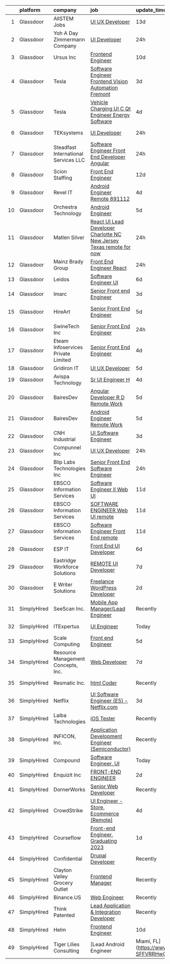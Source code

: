 

|    | platform    | company                               | job                                                                                                                                                                                                                                                                                                                                                                                                                                                                                                                                                                                                                                                                                                                                                                                                                                                                                                                                                                                                                                                                                                                                                                                                                                                                                                                                                                                        | update_time   | location          |
|---:|:------------|:--------------------------------------|:-------------------------------------------------------------------------------------------------------------------------------------------------------------------------------------------------------------------------------------------------------------------------------------------------------------------------------------------------------------------------------------------------------------------------------------------------------------------------------------------------------------------------------------------------------------------------------------------------------------------------------------------------------------------------------------------------------------------------------------------------------------------------------------------------------------------------------------------------------------------------------------------------------------------------------------------------------------------------------------------------------------------------------------------------------------------------------------------------------------------------------------------------------------------------------------------------------------------------------------------------------------------------------------------------------------------------------------------------------------------------------------------|:--------------|:------------------|
|  1 | Glassdoor   | AllSTEM   Jobs                        | [UI UX Developer](https://www.glassdoor.com/partner/jobListing.htm?pos=118&ao=1110586&s=58&guid=000001837dd3d4deb1cfa410cd957f4d&src=GD_JOB_AD&t=SR&vt=w&ea=1&cs=1_8661a3c9&cb=1664263378774&jobListingId=1008136709612&cpc=BC94DADD91C18169&jrtk=3-0-1gdut7lddjrrp801-1gdut7le1jm5e800-6ebe92faa8974bad--6NYlbfkN0AiZrMnqxUjvkrH1BfCsd59OntStyTxBw0I9DVEtrwMU0ULIzRrzdCVijXesJ7Pr1wvbCrDMohfuSufU5WpGQfZlTtbbabJH1ufmtultgo6XKAoU1X3K7Vo2dk7SwXtlclHDuUz5UyMcSifJDrSgsKOzJlYv_9TjH1q26xn5ImI1RDBVXW0gAal7MYwP9L6yi-ks00FDAIYJ--0b7QxjO6mLDs1R5Qg1zqo9VR9_iL4R6uSQO0vpDQnJENMTUtmV5CKPEdy8eAoJ_PeECJ8QSvNgWKHP-qGSMgQjqpPVCS-RmkVvhBF5BvSBGuReTnsVZjPp5mFOoEvY4hvRveiEmUUXOb0mTKJ3z7hg319QWg8MFhcVmRgeVkP2zYvO5ZkMofEJpLKmgm5yNrWo8jA5IoJzPk_nA-a6PPmsLwN4krcV8KKfsISQlvwGDFLH3B7XF75NwDrTHyWJmv43s21gpq2JCWbfnTztd9UCA2ooC7hfil5Je-2VXXBGX59c98C5368WQKZnizDcg%3D%3D)                                                                                                                                                                                                                                                                                                                                                                                                                                                                                                                     | 13d           | Houston, TX       |
|  2 | Glassdoor   | Yoh  A Day   Zimmermann Company       | [UI Developer](https://www.glassdoor.com/partner/jobListing.htm?pos=122&ao=1110586&s=58&guid=000001837dd3d4deb1cfa410cd957f4d&src=GD_JOB_AD&t=SR&vt=w&ea=1&cs=1_96d9d7f3&cb=1664263378774&jobListingId=1008163006317&cpc=ACAF1607C5C1E404&jrtk=3-0-1gdut7lddjrrp801-1gdut7le1jm5e800-22aa5349523f76dd--6NYlbfkN0Ae6Qmv8rNb3d5rEsMPL_plhvilYeiJERi7JqghURwQ9bq2mHgMGRGPHap0kt02TPgCYdg7z3B7IXIMeu0JqHrs-0rfUjIrouUGIOr-DOjYjtppX0DMfNP6RDZ-oSrTKYwzUcESf6h6mFYxc1OLjs9wMUP9yYNpCqkG6TvB0dVTaa83asIfH-dOrG0Bpn3NKg_t7CgRFs4uRSxmsORCHUCnmZi4nUT2J1pm63ey_TA1DU_8q0rKbfIcFvdXHYPdeXCICllZrOa3GNqnfwsq6nh_SGw7w5glDuLLcbgn3b4HDyDIxc8VeOLyglsfgPLVtjFOtPflsECYNuT9417_-U8MPK6Wuc1Dbk5ReXp86PgGctVyPF4Xb3kF1HKvKeUuMJ9zRtq-OGLvBbu-_1t_3_rGSGCpOnmrgsXinhnjWE7zczgrCxBJ2FBfRzXaTGtdt7pSpgjPLMFKsBfj0y4u1ggKZkwYI7TzGhYa8cdtsLzYknyM2dtngEWB)                                                                                                                                                                                                                                                                                                                                                                                                                                                                                                                                                    | 24h           | Fort Mill, SC     |
|  3 | Glassdoor   | Ursus  Inc                            | [Frontend Engineer](https://www.glassdoor.com/partner/jobListing.htm?pos=113&ao=1110586&s=58&guid=000001837dd3d4deb1cfa410cd957f4d&src=GD_JOB_AD&t=SR&vt=w&ea=1&cs=1_15df7d70&cb=1664263378773&jobListingId=1008145672947&cpc=3BA4CE39D5B5DEF5&jrtk=3-0-1gdut7lddjrrp801-1gdut7le1jm5e800-388a4b0689de2df3--6NYlbfkN0CT8vBT9H5mqECx2dfLV_FONLPDKpIRssxVwtj05Tmm4rA5I0VNOPdM1oYsK66ov5rY7t6XLWq5P0Yr8le8mOIiQLMm2IdMDFfRCrdAj6k3GOmt2x3dmYtTTC06btqGMgcOndw68oJD1f2ECt42nQSqeNr5Qedk1M8H0GI47luTWM2D43vUlAatg9IgfoYHk0j3usKjAz_FvOJCrDAmR4OaZa3m7xAASWhxYJ0731otaSfOvry1b-zs8_XdmzRdvSYkfCA6ehKHWVbQCPry52nE2S7EmRCoGqypkY56mJQJJbnmAvfVfbH0g3z3HjAqG0GZ45Wi5dQscVi8MRtiDBS7bOSWfbRoklkwG9layaCWvLz-C9OwXgi74cXXkPXDowjx9StEr54R-_9FgDOxajPWz8nW-E1lj2gJvpkAKLyV8wU9S_T4eGgcrwQtSy4xjFwTI5oTwzTL12B9nRhc_TQ39P_gqTdMbiHrd1UNBdz1Ev9jHD7vzqkTQ7iDmAvQKRLHD8mVnh20ssQg0xIJ_qCBvzM7PM5Kgk404flClASFjeeO2GgYcFPugiASL28UdAUVxzsmWdv5_SK6IcY1v0cHFS7K7lHVta05mEih7qt0NF81eG4ut9PNbaz6WLXstjkzBI1j3uhahngHN2ruvM2Q3Cvv674KGcVRZB5ltSujuPUgaf5etPbKGlAeyl7H7SPzINaHJJWh1LFe4R7ryBIFKszYmN-olgJ5ZfHnysW8vy-t6O_kNOGzltUL5Mv_ZPiJQ3c0gRKUV9bTH4VbYKm_P8p__PHcUQywhfpCTmxlZ_7D15n61sXBTKS0uvuoaBbfa9y6ObHy5rk_BUGOto9ZIOZ6LcSDQVsP3nVD3yQA4T7NhV_WH08lbW-MP0ykND-Z0eFvFNfLFw5llhxBA-fguT6MEjjJEIDea_2gk-pHttuOsIgUDom1IRA6HmN-0looNdwk3T97lK8KDqVC2DBR8c9G-TOy60pEND91JYQphSq3bFXBGOFOAqUL2-bZ4Tc%3D) | 10d           | Menlo Park, CA    |
|  4 | Glassdoor   | Tesla                                 | [Software Engineer  Frontend   Vision Automation  Fremont ](https://www.glassdoor.com/partner/jobListing.htm?pos=116&ao=1110586&s=58&guid=000001837dd3d4deb1cfa410cd957f4d&src=GD_JOB_AD&t=SR&vt=w&cs=1_4913a25f&cb=1664263378773&jobListingId=1008158820972&cpc=8795CF9063CD573D&jrtk=3-0-1gdut7lddjrrp801-1gdut7le1jm5e800-a1f4bd9b355eab37--6NYlbfkN0BkX03mv_qGbDFMol2YHqLRvzzvm2LmpzMO_FcYL_FtJlnJTzsjtFTdelRG5HbGrIf48uuBwRKZvf3fScUPDml7hKGwvXqYn6DhnaYz3zelutDixfe2RzDiPcYu3ZL4eOVgXOfAJfkQdPjKLYCbqL93fq2zYOzqeeD8SHYSIBdH1ND6ZOPMMmsU4Wd-ohLYmg-B2OAeI88PnJ3nSMZS8fwRGkdXlPhX8B2LOz9pwnTpY3B2-B87cLnqUu2R-kUuwD1V86jseTSdw9xAvSP7crPcUi2aBfbf1i_-5PcyCEBpu7w7o8vIcdE6pmDDS-Jp4kiesJa9EVgtHUw1i3gK0SQqsa6XjxaBdzC8Xn7Gqe9s0T8zJL0_sZpJWzLSR2V0HRTzHsyJ4U81GbjwjKFF9XpPqdfUwzV-PnZTIX0i6ZyzUTJVcpSx0D2KVIf_01AQYx426rbW3YF6XyDMoxxYPWduwG5bg0Y4Wu73gUdEdHSIlQR3M34587DxjVPBbPlHS-zqtCNtFintWqaoWvDQdmQd)                                                                                                                                                                                                                                                                                                                                                                                                                                                                            | 3d            | Fremont, CA       |
|  5 | Glassdoor   | Tesla                                 | [Vehicle Charging UI C   Qt Engineer  Energy Software](https://www.glassdoor.com/partner/jobListing.htm?pos=109&ao=1110586&s=58&guid=000001837dd3d4deb1cfa410cd957f4d&src=GD_JOB_AD&t=SR&vt=w&cs=1_c6504a0e&cb=1664263378772&jobListingId=1008157145869&cpc=8795CF9063CD573D&jrtk=3-0-1gdut7lddjrrp801-1gdut7le1jm5e800-c79a4bc5bb975d4e--6NYlbfkN0BkX03mv_qGbDFMol2YHqLRvzzvm2LmpzMO_FcYL_FtJlnJTzsjtFTdelRG5HbGrIeCZP9oCSI6ImmXlfgaXfquFYTGNjQthD7yZnlttg9d6vxe2ka-wCnEmLw8txDk6Et7pwr3pYyYepwh2zp_utmWFuhGOrDpOo-SZNpohPGw1pChunRthzKumtBx6P1vC9gF7M_DRYXkZGev7tJ9yROk4Ujvvp3v5PYFqkzUKohPngopuOahYlERQEDqqlLY6jEeifj9ANFrVlgL1LoO7nUK81SbLaMJQmiLCmT6SSwxnpl3kDUqK-GvUJ13r0VftLR0LwYhPiUJKt2k449Y8rVyAlBQjeWphNhsNb3R7enBqFhD_j6rBZllPaVYqzIousLoXTkvMiI4tDvvGyXQ8NHLJsOUQ3ShUay4-AGG6SqrjWg3xLoj1vcbzejRhOGOofe1d9q1gqC-R_7RZsIqT_OYjhoPfd2hqZD0qa_HGOq5dLjw1EqNiz2P8SHPT_jZte4bIEdg1hVjWCxDp9C2rkvp)                                                                                                                                                                                                                                                                                                                                                                                                                                                                                 | 4d            | Austin, TX        |
|  6 | Glassdoor   | TEKsystems                            | [UI Developer](https://www.glassdoor.com/partner/jobListing.htm?pos=127&ao=1110586&s=58&guid=000001837dd3d4deb1cfa410cd957f4d&src=GD_JOB_AD&t=SR&vt=w&cs=1_6a9aae4d&cb=1664263378774&jobListingId=1008162217935&cpc=B076152010A3B66C&jrtk=3-0-1gdut7lddjrrp801-1gdut7le1jm5e800-bcce66d2de9d784f--6NYlbfkN0AuKz8EBO1xHDEL7V2YF9xF3dC_I9B9i-Zw2Jh8clPMK3KTieKealHQySFBD4L6FvOnlE1GAZpvuVmGqoIvKvpD-udZcecKYOHAYYEUk-V0EgDvdp6AcekxUIxTGrbemjk3X6gqwE2isD9_c3ZYF3PvRbyhX3e6N9SOeeayq0KyI55st1s-wcD1v5V7Y7YYonHGSJD_tUszvmVWyBLWIGodQZOkEwX-TxSrXJQ3mQRZoonkyO6h7hMMF7I-wpWcENQBIKx1VrUqeSVBVI_SL6Un3GWby84iaJdt9OjM0lnq7bvfLud3sQot_iultJ3l8xbzyuzL7Y-96drD6JEEdRMpSxyXYRz8XGsc7TUZ1HlZVIUiKywyRFbO8lCpHJJr7H5WVCMCZoCPDyRUz5C63wMJdk_422JtQ9dhaQi7i7LXLBxkVk9kRBdaLfGI2g3CcSbr1TY5MfutjxpRNEr-od91VQgMdqpvieYxtyEVEc87a1y4VNCqh1sF1gYqV-L7ZP-K-LDYxCtpu3LnY096IWZcODIre-mzwOHKors3DUJwK45BUVbJZ-gWhyVTndIysYu3OkDeL2xPOh_nsGnUK-o83N1_WFhy5hn2uT_DKCj1dYQf-MXqSOFbQN57BHvYJC8adp4Pok3Fpvh2jSxzjtU1Ik7CMKSr3pPmvJ9yi6gOaszzyE9j1zufxsLZ5vuyAIItdi0GeVOIaAymdIEugNnxkmpX4TPrM09g2zHzTrW-b93idN65RK7zSVRyzu29RzNmWe8ThOQ8h91BIumw_xwR0mOfwEnhzb_z6U0IpsgNwTwgFPl7n4Pc2kpxu3HjSreTRtleScmjcj80uztla6jWtHBDqJxH294PMTSvUTgJLnx8DZaZXPkOQCTDTDPofE1_pgIl_iEXN6UmE4lWsaGCPhyGHJXE53rz1RMk9gV9irJJzA50DLLh)                                                                                         | 24h           | Burlington, NC    |
|  7 | Glassdoor   | Steadfast International Services  LLC | [Software Engineer   Front End Developer Angular](https://www.glassdoor.com/partner/jobListing.htm?pos=125&ao=1110586&s=58&guid=000001837dd3d4deb1cfa410cd957f4d&src=GD_JOB_AD&t=SR&vt=w&ea=1&cs=1_feb2dfa2&cb=1664263378774&jobListingId=1008162798564&cpc=E773D000C9BC26FA&jrtk=3-0-1gdut7lddjrrp801-1gdut7le1jm5e800-cfea7a5d54eb5d8e--6NYlbfkN0CyK-oBO-LERsKTnKCpWd4erdl1X_ZvZ3vzEBmkoIIe966QQX03TCqZbx8bBeQcUEQUUvseL7gXTmVCsvz6qF0RZXHhDYmZWDrH5sGMK8i6ZkSoO7iZ_BDyqyVPHRDHE1hGVpmROg0kMD0JBLd0WHDl-UIFzD82oOWDO4h0FhYVv6KyGUR1e1FuUL81X5Ys5ollSuFYml-zWa4HW5-fq_GIs7e8EfN0XvqmDfQZVkEOxqFfkppxvYXAOnW_p4Pj12mte7vBNd6BeDU3jVepkmP2Bno4jybzI02kWz7D16VelimGMBzqaWBAZi3ZDW7wSblQZtBKto_wP202qnkejvpCqb7oQVQG8W-yaPgLJQISYgEHJ2Jcg1FKuc-N6IUu--fLRLC932hc8KnElCGL01OFczZMbK9JjACmF6Zz0VZZ_hQ35Nblq_feY24Qal40xkSWeZ4B9-uwgHoFFElhSwqt-tjWKC3fexvsKgenPiJAjOjZOc8kkToKj85LgYTbjviRX-glXTvR1uOvCHEdEA6y)                                                                                                                                                                                                                                                                                                                                                                                                                                                                                 | 24h           | Jersey City, NJ   |
|  8 | Glassdoor   | Scion Staffing                        | [Front End Engineer](https://www.glassdoor.com/partner/jobListing.htm?pos=123&ao=1110586&s=58&guid=000001837dd3d4deb1cfa410cd957f4d&src=GD_JOB_AD&t=SR&vt=w&ea=1&cs=1_e79838ac&cb=1664263378774&jobListingId=1008140878269&cpc=444700D72F2ECBCE&jrtk=3-0-1gdut7lddjrrp801-1gdut7le1jm5e800-e9951e8e4824d6df--6NYlbfkN0AxNjU9wWOnkzYrjpAN9mGGJnqCtvXlnsxswceXA4p8arctmlbenC8IJNJSuXsXgEn2qRZAeFuE2VJvr70lmCswHQT7c9a5dWMs3A5mlYJ6xc1EadEOU1AcAa4_ydL8WRinO0GX8Z8EBBvzfycpum4jYxcZRwqSADaEf7n6mezGWHWYL1t0BhHENsyvLXXVFB8aTe0W9mSloQtiYP7d2om6o6ZaMwh4SG3xE4c-DYciGUlTcVib-lTo9QGLhGJAkTcBUplOiOqhN9RuOwvPQxb0ACvdiwFDFAkndNrjJ37lFRCC2OVBAqKFpTt9rJeNIVC4AhorZs91lIjxeTkLrJBNvx3j6XAx-pFcJQI7VliyJrGuW-XqWxKlrSD0QAH1SdSjnYudDRRqzahYhIxVQG0Czgy1sriyOtvyz3xPzsrJEMjSqhdiC7F66NTgI6z7XVAJas-tbaBAE6Va8lU2DcrXlQEnN_TGtqsd9bmQ9DJaFZX4f5KrlSRBn1wkcEwPO11uSjDKvTCcblMcRFT5v1bbNkQP-5jC68c%3D)                                                                                                                                                                                                                                                                                                                                                                                                                                                                                                | 12d           | Mountain View, CA |
|  9 | Glassdoor   | Revel IT                              | [Android Engineer   Remote   891112](https://www.glassdoor.com/partner/jobListing.htm?pos=128&ao=1110586&s=58&guid=000001837dd3d4deb1cfa410cd957f4d&src=GD_JOB_AD&t=SR&vt=w&ea=1&cs=1_78359504&cb=1664263378775&jobListingId=1008156915849&cpc=FA84DF7EA1EC2398&jrtk=3-0-1gdut7lddjrrp801-1gdut7le1jm5e800-e051bfba3b00e5db--6NYlbfkN0CBMkGvlwK6m9pia4-10scwEdV1tdP_EMYk-E5OaTX1bdhbKRI44EdcSf7E6Hc-PCn8h2AQCpp42c4aQchRrfS4Kzf8pTMfAGFoPFAVBgqEUi-mMxX3wOW0KQVviBkTDnRmx5wVjUld6okV_G7tVBuXIlm0yTzK4LhfuBmQAKbFfkvE6OwMe0j6HW5LTs4bEMA5D_aX41X6OzUl_tosOOMGjIPgqtLJ5f5mM9ZoNqAVmLiN3Mt6mbsQuNK9U25DixOoWKZK9T8I4RipZRiYwcZMd05ffig2v0US64Fg4bQuFZk0kBldMuL75mhKVS8hCAMQoFax9nJMZXIi_W0IGpztm4tQDZIzzFDJMxOvDyLP3XqCmmiZovU_hojydQsLZQutrK-1dMADjzQjbQZLBr_EquB6m7JTTNtCqAj4Sbse8M2aeYvQho2gfqO5eEz0vSn7MzQFkmEwZ5yRpsbd-e6edjLkq_Ye0WXw1UDNjTqeVgiojKQy1feT1hOSulirTbqujwZbWxt5uq9_fMEPY2aQsePWTms-bp4%3D)                                                                                                                                                                                                                                                                                                                                                                                                                                                                                | 4d            | Ohio              |
| 10 | Glassdoor   | Orchestra Technology                  | [Android Engineer](https://www.glassdoor.com/partner/jobListing.htm?pos=101&ao=1110586&s=58&guid=000001837dd3d4deb1cfa410cd957f4d&src=GD_JOB_AD&t=SR&vt=w&ea=1&cs=1_5d7af918&cb=1664263378771&jobListingId=1008153722895&cpc=41F4513DE90102B9&jrtk=3-0-1gdut7lddjrrp801-1gdut7le1jm5e800-0abda2a177478d9a--6NYlbfkN0Bk4PRTuJd6pa3N_-m6m_oT8i5Edzyulavg695QNAXNFSMSMgLGpqsoWUca_MmNLSEbDPy5dqEIfIep7faRTVBOwSoQybWUCpGTNETzYuCiqYZeo12eUON_qkFFtekg1Cbuk7Ijlnv0qFMj4WE82fl8Ie9vfvprzvttl_Qw7EJXENVYrG4-i7jQ497SXjGBw06gM4c224nQ4NUalTlE3xtYWK2qgaqEaWEgh87axhU-TYQGhq6pRbPWKrEWaelY74KodVPlqqwsn2etMeB8Cx1bTjxTNfoFpkW2fAH-XG9-cqeJZqtHMnlrOz_3mPPkCi4F2Y-02SxbNERar5OJGU_Y6WWeW2qPGhlmre7HSs6sE5EzSlKY28Vm3d3mkEumvP275K6mAw7TLi_lSqO0Pw-B4wdORaKTibbT2un9Of8kauVPoBGKMeHa9hwKskVlUyBK_j97DnQ-Efhlb4WSqd2ER8RTgO4RRVl7As2DcBESYygeP107zjdGw18qpudDW9zNvmUWuPpZjA%3D%3D)                                                                                                                                                                                                                                                                                                                                                                                                                                                                                                                    | 5d            | Kansas City, KS   |
| 11 | Glassdoor   | Matlen Silver                         | [React UI Lead Developer Charlotte  NC  New Jersey  Texas   remote for now ](https://www.glassdoor.com/partner/jobListing.htm?pos=120&ao=1110586&s=58&guid=000001837dd3d4deb1cfa410cd957f4d&src=GD_JOB_AD&t=SR&vt=w&ea=1&cs=1_cb2cf959&cb=1664263378774&jobListingId=1008163005026&cpc=F41FEAB56D215062&jrtk=3-0-1gdut7lddjrrp801-1gdut7le1jm5e800-8ed124c44c436edb--6NYlbfkN0ADTliTSg4K3aDxe8vkHVVj5ml6bx8ND6Ab8oliGx3AtQak9O875La2bFZ7Jqdg5u3DvIWk9JQKwIX8t-nodcq4z-4sQYwEbL5CC_KfK5FK2Bgq7E6WzN1rlXJK6Vb019b6jThOo3pHAKgj1uU40jMtSMtXxNq75xK8o2ZTNQEo-86oEkgFRRdhuAQhoHpxn9-3cKRnjgf_hRgMlfWTozYPhEVWeYZSVQ57c43Bg3PzGzFqJZIgtdBfldEOpDoARIa_HVLg9kyPfYyjp_z9CC1hZPqOKhASQzgR-KWmb-Aw9Vz3T2H3fO8Q45YMuPyRSQW8qLskkwGTPJEHu6iI7OkBGt08aw1UBMkewJm-0mtOSBTEGYRL3bBB5au8VtDrDGycCRaWwCpzY3uj6hci-GeT_92oJoQ1AcTqtutzzf-0lAePBAfc6-epPz_dmSREtt1bHbWobwUVfAgZEfv8qNlE93geSScAUsUHSely6KBw1A%3D%3D)                                                                                                                                                                                                                                                                                                                                                                                                                                                                                          | 24h           | Pennington, NJ    |
| 12 | Glassdoor   | Mainz Brady Group                     | [Front End Engineer  React ](https://www.glassdoor.com/partner/jobListing.htm?pos=111&ao=1110586&s=58&guid=000001837dd3d4deb1cfa410cd957f4d&src=GD_JOB_AD&t=SR&vt=w&ea=1&cs=1_d497e64d&cb=1664263378772&jobListingId=1008163296898&cpc=0FE1F5EA2BC84A01&jrtk=3-0-1gdut7lddjrrp801-1gdut7le1jm5e800-54af45e05b41bb0f--6NYlbfkN0AmBvT8mmb9xI3Fj7UxKkF4Cq8RZh4Va6i5lMeIN2RcgAy859lTEF7wL6pXGTyUwoSdvSEA0-JW-KdSXou7dTE4j5RXdjurOOVOn-Hhtu89ZrHMWHMcuVCPJh3a4D-Zrwyy9mahs2FRrG7E6kerl-4Mqcm_MByRWRLAV5IwuuGHfLuPxZErp8f6a7PKrMOeQILkYmKnfuacS_LgRvOxaLMisKfeH1Snx8xjMTok2T4j6QgDi3r_lGmhDqIzg3wSJCXLS7MSoEliTvOwcloNBrt7gC1_2VEWanEMVe6Nihjosqt_uQtApXemahdCTaq8sEkAL8CwQKKOBgV-XdFxjGtk7aG4Pt6BSA8GYGEvPJX26QSKi7zHvbbRmlldxvpOgDOaqspNZay-Ij5LrkeGHL6sfdrobTA17bxDEQIqedL9jRb89H3aEEVFPg5IX2ZU6Jbvx_zvWIMGhwo1FXXaVgRI32jP3-6Oay-_Qhl1XWS6zg5cgqQnIMhGKKh7S2KK02FBs1rj81GqBwXG3NscHfpL)                                                                                                                                                                                                                                                                                                                                                                                                                                                                                                      | 24h           | Remote            |
| 13 | Glassdoor   | Leidos                                | [Software Engineer   UI](https://www.glassdoor.com/partner/jobListing.htm?pos=106&ao=1110586&s=58&guid=000001837dd3d4deb1cfa410cd957f4d&src=GD_JOB_AD&t=SR&vt=w&cs=1_5a2e5eb8&cb=1664263378772&jobListingId=1008151026911&cpc=1120CD366D53BFD9&jrtk=3-0-1gdut7lddjrrp801-1gdut7le1jm5e800-0dae6580e3c204fd--6NYlbfkN0CZUO70VSdYKA8PR3jfrSh5ljhqJhfDt0PzQCMubt8cRihWbmqO_-Ccw6DGinMZCyKdag-GKqNOGiM7PTSc0TMKBpqHon-LfzN38Z7ZoJC9SKkO-hNbKpazF3YkABoizfbAVrkZJTRSoqLU1jUNhPOE_LWYl24UTEJkUdhEdtWrzC_n93iCfJvduvMOklGJ-codv__cWbRW7_p-5P4Q7F4-UVetloUWuiS1wmDs0Ci1IkJS2tRBvhv4xwMeG-oVsOPCsmhTJjPI2IPoHYdgpZoLMKqhWTa3A-O7c1df6VWpVEUZpQ5K7IkMQ4Wkxqg2pDpL_-9F5xh8O7I2I6AzecmwSuhf8jSfW6ucACviPhfY_vG28oT6Y79vFqja9OineZy-VpJJKHg3m0BE-c375N97xaQzzVIYPIyX8HuPO5p4XRBaHXoBkZZzIuszN6tfQVdiHWR-o5TWxgdLxspB1lzijhjA3-leD0YLRFAGxu26TDNq2a4u3iB9NpxcVMAPt4333h7elV85hbmzWgJX-xLxUB7Wv-srAY68mRdlxFULvBCcHQlYIOWowdL4UIZUa4YNvgobfJw5sCeNgZ5ZaJZ8XpzQGJhEpYI_fD_RNv1Ocks0HwBb8RNsl8pBgVXwhNgN7dwPaCUwjoex1gl6o3GZ_CtZbmX7E8eiu3oaLd7Hig%3D%3D)                                                                                                                                                                                                                                                                                                                                                   | 6d            | Aurora, CO        |
| 14 | Glassdoor   | Imarc                                 | [Senior Front end Engineer](https://www.glassdoor.com/partner/jobListing.htm?pos=108&ao=1110586&s=58&guid=000001837dd3d4deb1cfa410cd957f4d&src=GD_JOB_AD&t=SR&vt=w&ea=1&cs=1_6e2d3515&cb=1664263378772&jobListingId=1008158650953&cpc=FAE5E775D180B2FB&jrtk=3-0-1gdut7lddjrrp801-1gdut7le1jm5e800-bb084e65b7d0ef6a--6NYlbfkN0Bvzev6XcuI8LMjqsqb5K4kiTp2yAvIO5pAWpDoxJ0-payMThPdzkeBG9fLGz5xQEIFHHpvKKMoe7_9kguTw2xXtBMtJaVikCOShu9Ovh6vycDVJEY2ZkZBXcWiDyQNGX4zQF8BX_ClRo6faNPCykQRgFrrHyLNibsUDubrkZLwFUirTV0JaaXtJTv1n7rXs35fndmmIcVw9CKLT2aqXDZT6W-9BY3Jur_gZyFutz_dX2Mjd59GsEq9fFAet8TyLOHMWWj5usx7iRn8qq16Jjbu77RuE79UXXcF2JIYAIsNFEGO8fmoLlAz07ryPkvqYngxjdqTb-iVlXtQ4eCIre5JtJjd7qdPsGgXo6QrLiaUecnGRTVhD93utdnXfqlJ4EzbyKz5F-YUhK3-pVv_JQ5pGqPLaKNphfaWhwdAk6xZvcVFdCv4tuqO56hfDd0B_DhOzTmn_uMRutgGqhpdUKY0xIbD1EoVpIRuoPTVK_V8b0RrWB4oR3AJlubsmGijTCZYUdHP3bErOQ%3D%3D)                                                                                                                                                                                                                                                                                                                                                                                                                                                                                                           | 3d            | Remote            |
| 15 | Glassdoor   | HireArt                               | [Senior Front End Engineer](https://www.glassdoor.com/partner/jobListing.htm?pos=117&ao=1110586&s=58&guid=000001837dd3d4deb1cfa410cd957f4d&src=GD_JOB_AD&t=SR&vt=w&ea=1&cs=1_ef18167f&cb=1664263378773&jobListingId=1008155139128&cpc=1D891ED3EFC3904E&jrtk=3-0-1gdut7lddjrrp801-1gdut7le1jm5e800-8de6d0d178f28e02--6NYlbfkN0DSgjPPcnEdvoK3uuxfISLALE6pB1FR7YSHOr_tSg5_QCn410VK5Ds4sai37YL-FnEh-5lwDJ5-b8mLe8N7OjHHMHMaX-VXAMt2XiZ7bxISILRs-pzjzmzR_UCp4lhl3SVRN0E7V33GExMlL5HvMmDTCT6HxzQO4MpGepGMZraf3VFu8xuU6elQohMlEze4l7e1uiwnYVDLGxJS1U0Cism7gJmtTRzISwMEByG4-tBmGK7PR5gEjyk0cBp-bQWiVxsy63AOmjhDtNzip3pvHREQ-0mt1kTc9ff5u3smn7xLfMiQ-8-a1PA-6XphBEha_cXf10lTAKwdLx78r0tIG9T6AzAk6kUB3-Ts2GEQfcXFMIEpqQReE4zqfJT8n89gJugslPG39cbcylSHUg811HUuwR5qk73pM9BULOH2Zb1GQdWND-1WOXzhSykHwYIshS8F0st0ON3hFPEqMApkJisZdDyxXtg9ZU8EdXwsNKlwgScm0OvckgfmJREiyy-F9MqKpsavCnECCNAEhVDpuslJDpH7ROzhbS3JhlAw2Hz_gTjxXVjkPlSEZrk4cRIIXXlgE9MSMm8gEwbMkkcAPV50)                                                                                                                                                                                                                                                                                                                                                                                                                                       | 5d            | San Francisco, CA |
| 16 | Glassdoor   | SwineTech  Inc                        | [Senior Front End Engineer](https://www.glassdoor.com/partner/jobListing.htm?pos=103&ao=1110586&s=58&guid=000001837dd3d4deb1cfa410cd957f4d&src=GD_JOB_AD&t=SR&vt=w&ea=1&cs=1_73c56002&cb=1664263378771&jobListingId=1008163518818&cpc=878687325D2A5CC7&jrtk=3-0-1gdut7lddjrrp801-1gdut7le1jm5e800-b042215270266e97--6NYlbfkN0AS3oPsAAmCngCu4U51_2RxXyfS7TdWOFtWPOafNW52I-BHaFGjpaHgEfoUraSQ2bL41LrFVmJIJLqloK4_pEOWONd2DfuzyWPMUpCitQsOQtMbhCnOCRHPmeKl0QIwgbTrEYlQJXtCsjyWjdYn3dNrO3XtlI4uzcm7SpGa8rUb58c_r05S60QL-ZHVqcspl6NBCUp7Ec--o9V-AGCtZHZc97Gu2D_HXThKc7ee1uCpVTKiD7Jzoxd2kIV5LFCwE4OdAx0hLnuhGf7KOwBXE5hsvIkcz9eiXhZJRBfkXYLPOFogTzf9sqyeupuyZcz4SDZrLWauNzRzegNvXakiyiwqNx-MbU1Pwg2K4qiYV9_yIslD0dME7bFtloK-jRsAkNLHNsxBMwtdpLuPjXrciB47pWHtDGOgu9-rOVdOEcmOtH67_bF2es2zeAl6qtTjRzg055iGRm1GwvkvI_6vBC93KHINrLbCfpnrJ59PvJZqALr6cnRmuDXzndZUCCCqdc7lWfUM8PWooMiB5EJNUq3p)                                                                                                                                                                                                                                                                                                                                                                                                                                                                                                       | 24h           | Remote            |
| 17 | Glassdoor   | Eteam Infoservices Private Limited    | [Senior Front End Engineer](https://www.glassdoor.com/partner/jobListing.htm?pos=129&ao=1110586&s=58&guid=000001837dd3d4deb1cfa410cd957f4d&src=GD_JOB_AD&t=SR&vt=w&ea=1&cs=1_243cb4c9&cb=1664263378775&jobListingId=1008157118479&cpc=2CAED5C921A5F994&jrtk=3-0-1gdut7lddjrrp801-1gdut7le1jm5e800-0f399cbaea353385--6NYlbfkN0Dh7uhyTJ7ceVX9cxrhRzkf3V-ashF7vV1FDMtoY4ul7SKJM555l1dbk7bs8wi1t-2T7sP8avNViCfryHeeAvjt8N5GHh6sMmMgzDGLZIlDwEqqdeW6Beex7fcwz2WYuJz1oi_Eiy3PUk_8zlr5T8CvU4Pn3NjGwlBGbR8rkbulhaWHGVRE2oJkxyIBljS5gi0TNDA4Wp5APTRK9xNCXdYpu40TQDo2k431UZXiNwjx5F32L_yoblReYxP3QTGw9DPBvhqTqMF37hc6BvJKtcuPAJjB0YXbQ4_JLgzlzO15eqoJcC6yjJGqaxlchPo73Zt7yCAQkz2YKmpXfStXVXfmee11rKgtG_YfB4Tz3J75saHBrNqqJRzyb0qSKe11e_9O0E-cA1GFxhs16byI4KUTw4VARVfn4hcWeQiroZfGYxcQmLLvwe2cSKxK7ZjWIGE9mMmmnMAzQGu_90MPq-OsjFsh_WzjfQAZXbyHcjmB6O4EnrF2tMEYtQvTzRUgHGN1yq_YjdRqKGGbCWTepHZN)                                                                                                                                                                                                                                                                                                                                                                                                                                                                                                       | 4d            | Remote            |
| 18 | Glassdoor   | Gridiron IT                           | [UI UX Developer](https://www.glassdoor.com/partner/jobListing.htm?pos=112&ao=1110586&s=58&guid=000001837dd3d4deb1cfa410cd957f4d&src=GD_JOB_AD&t=SR&vt=w&ea=1&cs=1_48376081&cb=1664263378773&jobListingId=1008153486590&cpc=3BA4CE39D5B5DEF5&jrtk=3-0-1gdut7lddjrrp801-1gdut7le1jm5e800-ded9de02fd72912c--6NYlbfkN0CTHA6cd59lXtQJ-DuZtBHQsSjOn019HaVEc20FtZol1_8bPJW14iotuMuGn0biAaG5DtxceWcueZoF2oOGsmM3j_ZpwlZpwY5js28ROVOep1iEWDFnrPeA8Zj77wx6qKTN9Q5hs0AYgZ2YPOj4l5BqF8BE-KF8U5Yk18-TwihJlyH-Ow1wYwbyX9qsTUZW2YNYV4LSsiBIv-MWRrKPSmo44D-JSR2W2x2bcgLVDuu8QGlI64GlTU-V0OjTqfM9jDv9smckbbRWK_ZLsVd8-hK3yDBy1LDSz-_crwUZlcSOGeeB2c3zoB-DBJxiDh1uS0an8vHmHMTn37v1R_QitFvMdYhDKB4Aikly9X0ByWGx6ovJjeyvQWbaBKYuMC8DaTBwRjHfVt0OSk0FBopVCtxsGGaJtlDGXn6CBrTiG09tFlNCGpoRGYkEnSQsvL-4JJhzfd-ZJdiQN9ke2rcOCSmPYudAoAwUA7fvJunmAxuTV03EfDEfheek83Xbx-YHAaw%3D)                                                                                                                                                                                                                                                                                                                                                                                                                                                                                                                                   | 5d            | Remote            |
| 19 | Glassdoor   | Avispa Technology                     | [Sr  UI Engineer  H ](https://www.glassdoor.com/partner/jobListing.htm?pos=121&ao=1110586&s=58&guid=000001837dd3d4deb1cfa410cd957f4d&src=GD_JOB_AD&t=SR&vt=w&ea=1&cs=1_aeb86244&cb=1664263378774&jobListingId=1008157414513&cpc=6193B0C32834B022&jrtk=3-0-1gdut7lddjrrp801-1gdut7le1jm5e800-463cab6f5d521184--6NYlbfkN0Dj2d0qKPEJP0fpBViK7V-TZwXvjpwqshPgAnSSx4qW-KrhPkyDM9HZN_F8jkueVARiAvyBdZdz1u87HHg9VRoQe7qn8AOtmweRuy4ehM_8GYRtTX-t0gCFAtl5CrmVEB-fKzPMB5iOJ2BGbTlNthN0BPOAZZff_1g0o_N6vzEaNtrwI2Skv53qr_IS_YZgDRHsdD2gSezPbgmAn-2Nv0GFjZqP-NIakJaQskCuaUSthWTsOVdsr6Ju1H1i38mZifuiYjq-0Q7Mqj8Imb9nX1Msjd5L4AS05CqZAEbC0aRYiEPrqtqa2JbFB0Jj_aH0By_0-eEgr1uH_Apic9uqThNCssfg3hb_BC1d9-jyrR-Lp0Ob-VFG0VkaIg0WhjgCkC8QvZHwuYJBYdVTd5ar5-vSZ0PYtCjQL1Q12e9Di0OUnie7LskR2K7G0biRg3A5aKAeNgUd7mll3sLhYDpu0zzAIU7Dh191Tcc%3D)                                                                                                                                                                                                                                                                                                                                                                                                                                                                                                                                                               | 4d            | Sunnyvale, CA     |
| 20 | Glassdoor   | BairesDev                             | [Angular Developer   R D   Remote Work](https://www.glassdoor.com/partner/jobListing.htm?pos=119&ao=1110586&s=58&guid=000001837dd3d4deb1cfa410cd957f4d&src=GD_JOB_AD&t=SR&vt=w&cs=1_3487e112&cb=1664263378773&jobListingId=1008153486437&cpc=8795CF9063CD573D&jrtk=3-0-1gdut7lddjrrp801-1gdut7le1jm5e800-c1632f1e95b667e2--6NYlbfkN0BfEGkshao4EhrCCf7LYqKO8VNtf9vkQrewuI3DmTR_-G3zJxSBeo1ORWaJUaUR2cJI3o73wb8YKZ6jerEFS55fTD8LyGTV2cnEk9RTGtRkxnDSG8J1XqZWZa9mrv-gRpWcIFcU6hrlqmbb57wzWsSKSQEPvugl5RzlLq4dqRdpqtMwKpyuPPsQ74s8drF7RKR9Dj4_KFh-ETL3HrIy0dVFWLHIzMHqmUKqpNjbYsKXza0JXKqIbEjbwLlTGUnDOJncu8Ren5XyButYXZ-mAt5POpcD93CtlZIjPhx2fv-Hg2QREPu5HF30NHqct6T9Yo9tXqnxL1T39JQPRPzOW9KvDbmbAjPlIfNxWnnXFFEHqtHBTahdIJgKWCUrEf-LKza9-osBnFR3fu_8w3AjjQzlPiAYvxJTYMfPt1nyqukFZ8UmfIqLYfy3bTnb218YcyPbOVfpc4akQ9rCFkv4Y5KeHc7nMU1q5TyWBrun_vJkBpuP2YnU9I9q9nno1z_pvfHNzL37bC_B4icPDSmSdg_fv5aYFu0IVMKjoqwSYmLcmEw2aA_acXqMYbpuV1rAV6hDv8KCTHLpXhPbXPtJIl1Z)                                                                                                                                                                                                                                                                                                                                                                                                                                | 5d            | Colon, PA         |
| 21 | Glassdoor   | BairesDev                             | [Android Engineer   Remote Work](https://www.glassdoor.com/partner/jobListing.htm?pos=110&ao=1110586&s=58&guid=000001837dd3d4deb1cfa410cd957f4d&src=GD_JOB_AD&t=SR&vt=w&cs=1_f1d65b83&cb=1664263378772&jobListingId=1008153491784&cpc=8795CF9063CD573D&jrtk=3-0-1gdut7lddjrrp801-1gdut7le1jm5e800-774b2198812c0a9d--6NYlbfkN0BfEGkshao4EhrCCf7LYqKO8VNtf9vkQrewuI3DmTR_-G3zJxSBeo1ORWaJUaUR2cJI3o73wb8YKWA86NjArJfRF9T18U8XMmnzffAJ2PoD1AOLO2mZjxvlMrXMPOfpgRiw5K0x4efMCViU-qcxq8EMMyPjQAHDyXTfx5BS_afCRKqz_5FjqdWJf7qwtat3Z-MCjeMwMgNgW1U3pyQrsokIIIcIWrm29P5wU5tCCJ5X6qXFH97yFJs7mUrTu5x8PZIGxQ15bxUz3iHr3bHWQs0Tw6oL1Ya1v2pxoobVbfnesX67AHZVhy_lP5mmNdRnG-9D6gmuczI-EkM9jaew7ydTn3AnaALVN9Pd7aUMSyc0_-rVi0Va0jshb8MizPHcI3abABa5NZYz_aJC_TM_7W7mCH3-9eNKg-flEjiAM_dWMm2fTEEEkakbz1OcIV45xbIeEoyCuinoSlRA0XtU0K4Djfh5x9YPezCYQzs7Swx0SpYZ55_FMOtdWpqVy_nD4huWXb0jFkD6BHcPkYGzEy41xzuPg43HyTQyOdHmlO6w4j5LKn6aOi9NPokiFz4Va_2HPjVEbiq-WzwluesoGUmo)                                                                                                                                                                                                                                                                                                                                                                                                                                       | 5d            | Colon, PA         |
| 22 | Glassdoor   | CNH Industrial                        | [UI Software Engineer](https://www.glassdoor.com/partner/jobListing.htm?pos=115&ao=1110586&s=58&guid=000001837dd3d4deb1cfa410cd957f4d&src=GD_JOB_AD&t=SR&vt=w&cs=1_2c0318d6&cb=1664263378773&jobListingId=1008158665256&cpc=B101C867B3EF2D75&jrtk=3-0-1gdut7lddjrrp801-1gdut7le1jm5e800-02acb665c7f3e8ce--6NYlbfkN0DuyCuHqX64y6hkpxJxJ8yBG-O9AVhkZ6Cn_TqBeo0sqI9ciM5KdsMotia0s-8BM4C8YMOnr6UVafbVMyJexT-HsGirE_WsZ1CYeUs1TGuJeC_FryYSbNaWNIVoV3gvN2433jrkodW5s3hCBf6Y2QUUQfs5M7224Ui55Am_0d5khnNob0XfpEQdVuCreOKw0tR_c_NpPt_z6flziwJfQWP4xyzA2md9ixGzzzWVz5O_TliaPRroIT_dmvH5I2dFAnK6js-7ZfRIT_Q_roTaWgwRX88HQqsTP5C_wF-DOmSt2LyKTeA7WkZTLiQp9ohmQUsG956CLCYhrHkrpNSBPUfnL3qMR_r2UZDHXsLSNP1GTDqpGB8TXlFb9fat_sxtjX14AiL3hdO6__vlSvU5nnXTn_DEBo3pwJn7p4PvyW1UoI_cZfjleXSgvCkrEhkmC7E3ReXBFkPLRJyeJQhYlsvgCLTQW4FYPTMqtUiMSBZEv5EQKiwwwiXICN_4bJg2oja5Uyf1qcQ65YmBGrfmErj1H3KBamERwvXLXqdMYDx8bw%3D%3D)                                                                                                                                                                                                                                                                                                                                                                                                                                                                                     | 3d            | Burr Ridge, IL    |
| 23 | Glassdoor   | Compunnel Inc                         | [UI UX Developer](https://www.glassdoor.com/partner/jobListing.htm?pos=130&ao=1110586&s=58&guid=000001837dd3d4deb1cfa410cd957f4d&src=GD_JOB_AD&t=SR&vt=w&ea=1&cs=1_b40931f1&cb=1664263378775&jobListingId=1008163313644&cpc=155EB9D5185558AF&jrtk=3-0-1gdut7lddjrrp801-1gdut7le1jm5e800-e679a89b5c965a4c--6NYlbfkN0DU7hgtDhmC-fI0i-N7DqaBmluWfFdS70gHoSazL13xmUkuPgQA02Vnl5B3602sT_re8cHxWyKaA_Gkaq4CPxBSrPLiRvYBbmYJWaC2xrn-hjGONTE1ik_ZZin3xc-6Mthft1Qzm7fxOGmeX7xUkAHpwiSuIjdXs840L6DBXW-UzANqPqUiWW_HmOFWsL-eWdUQ5athzC8DRX-1FdcO4Xz-Wb70eIAQS5jcgw7cawxhhsWr8-qASQ1aDf1esLXZkFa1MM5VaTbCIVDObguYktOF7ixGd42Om2XcsTs5WqXF3LT6MIL79l78I5gfPo6dTnwd4dPVS2T4eIeML0FNgqNX96NKI-rre7RnKZCzrHSJ_oKm3lUkx50Y7RqsyJpO-DF7Pb6cEQSqvlVBud_HvRSfMGijf-1Yqd1zv_Q8aa_x3ggM9ZvugkolvMRZ6NVMt-iHhdSKvBJZbtgMfC2BPRIHmXC4LxE4T1AiuGdIQO7Xsf8b9TVQTUo267Ef_NqLfiVBO7w4dvIvnqyhqVstvTxAXhuQ5TXMQA4%3D)                                                                                                                                                                                                                                                                                                                                                                                                                                                                                                   | 24h           | Cranston, RI      |
| 24 | Glassdoor   | Blip Labs Technologies  Inc           | [Senior Front End Software Engineer](https://www.glassdoor.com/partner/jobListing.htm?pos=114&ao=1110586&s=58&guid=000001837dd3d4deb1cfa410cd957f4d&src=GD_JOB_AD&t=SR&vt=w&ea=1&cs=1_3fc89365&cb=1664263378773&jobListingId=1008162611288&cpc=451933188B21919D&jrtk=3-0-1gdut7lddjrrp801-1gdut7le1jm5e800-e53f3154ca3f83e1--6NYlbfkN0D5EoDI19pzLD_ZoAvoqM1-O9qeTV9KvYbDAr1-bMzVcUxoXUwERc7LBXSQCLUKmRaKMh9dZK_9smp9VTQ5NfXPQE9lpgbcOznHxnX4nQuzkvjh_p2OSNlxbXQEhmx2opSXkTpAHhsXESUDWONI9K31ENOU0Fdu0412_6OQXj_SJfyvs8DxvzEyzQE0E6t_CS6_2XTQIub6Lj2igZhypD3Pgwen5_ksD9faaretYRLwJPvNLEmFi8pcrskrHvnSSdX79y4RIiIrylz1NPnIpAPsVGYoiP2PemqOcrjuF462DfsUwFxCCDoX-87CP-R1_dLEnFDJqsyFWBtAw07ftjfD86_Y_pBzyBUspJvprYT4Np2HZ93pX97IxssQHZWS760ZO1OgmNeDdK3L9-VEevWnBzC_awtKZB7I_a3rlOOxP3DIZXxbKWwzbXgSeQ3tBBy22Vb--3gs-QoNgyR1nFKWugikUpp4r4qxlv3ODOfXT4pBYEF-mQjVZTO1LeCKATBUwbZ2IbIkyA%3D%3D)                                                                                                                                                                                                                                                                                                                                                                                                                                                                                                  | 24h           | Remote            |
| 25 | Glassdoor   | EBSCO Information Services            | [Software Engineer II  Web UI](https://www.glassdoor.com/partner/jobListing.htm?pos=105&ao=1110586&s=58&guid=000001837dd3d4deb1cfa410cd957f4d&src=GD_JOB_AD&t=SR&vt=w&cs=1_c344e3e0&cb=1664263378771&jobListingId=1008141421098&cpc=7F925F5888094D6A&jrtk=3-0-1gdut7lddjrrp801-1gdut7le1jm5e800-274e1f21a5fc751f--6NYlbfkN0DdXnPqwYiIrEKJMiGtoBoRMY0gisMhtebYjuc8wwZJigX-3JHW7GWye28ZRts3F90oVpzoIiBI9u2m7eZfy25W-OWUOUg4bhX5hTqCk6fh7pnin4Zsn1FndWPXLQ_2_LxKK4qfiykADneWlTN62TaP-3-VJ9ujGNYaiuCPJzUKP6HXemvjfCroRJ1wBZ2aUWmd_lsqeaLfLuL9D0Gk8krfllD1p6prTmXbg3uPn6FxoTXSidN2XDixLa7MlZHeWEe6gORldpeQiU2tn4Mw1pydyZyNEWBhwmKijIjDD3UC2AB6ltveb_7vlgebT8yI3Y3sNLXIXVEgYmc1Uxex45RyhRZNnosiYd-4yf3YSRGUO0UPOT3fa6KzqTACs3NT-IqrPoIGvqScZ4-5CyI_Nc0mo1kfhwNvmlIaExdS8aF5aaOdbb1ogsDge73RlJdu117Vib6Moud-snXesdy2tnJYGWUrNmWrF0Y-RewCuyUTJAQt5KRjZI-Sw6k2zaW85bvvtlW40VQOy8Y0lra32IXpNFZHRLBE9xAFGVJ6Qo5KEQ%3D%3D)                                                                                                                                                                                                                                                                                                                                                                                                                                                                             | 11d           | Ipswich, MA       |
| 26 | Glassdoor   | EBSCO Information Services            | [SOFTWARE ENGINEER   Web UI  remote ](https://www.glassdoor.com/partner/jobListing.htm?pos=104&ao=1110586&s=58&guid=000001837dd3d4deb1cfa410cd957f4d&src=GD_JOB_AD&t=SR&vt=w&cs=1_598eeaf7&cb=1664263378771&jobListingId=1008141421100&cpc=C891152315FA1AD8&jrtk=3-0-1gdut7lddjrrp801-1gdut7le1jm5e800-40ef87b89cf6ffeb--6NYlbfkN0DdXnPqwYiIrEKJMiGtoBoRMY0gisMhtebYjuc8wwZJigX-3JHW7GWye28ZRts3F90P7YI9SeHKFNHy1UecdUWIyM-XyoJFS6k3UxLtBLyWy033NAUeaKgO88BnF41ws8ss9lacxLv9OyEluHw_gu0HbJj5exWXBYsEHeQEgoMKaBdWpplAZjfG78BW2qAk-iwR2m0m4LHdOZTH-4LUt9vyeXhHl6ATu_snh9EWGHv1IyhyKTNJ7ajoYvnr1qmEl3vYTTi7W950t24a4e06ouEIPTmzXXnrJ_QB3UPBHLzDvaV3yA4sPLnu9vg7iFxZriXT2W4BYJHv2LjISH6nVnby2oePVlOTeD_pth9CL2F6Qpj-tgT52ax5QPSP3DUIqg_Y3jldXpq1IGIDPHOo5k-9wxoQ2KTv9mM1qW5zDU6CKa2eDtW7okEEDLfXuOcbQvjuUOFXi4ZXxRdaXt5hsU39N7sVSImQxuH6CpJcGobeS-Ml662wWEIIhiAn6HtXvQ_Ye5MD2xt98eKsAFKgNZRlJ4IiLcEb8JFbmv06-BtFLw%3D%3D)                                                                                                                                                                                                                                                                                                                                                                                                                                                                      | 11d           | Ipswich, MA       |
| 27 | Glassdoor   | EBSCO Information Services            | [Software Engineer   Front End  remote ](https://www.glassdoor.com/partner/jobListing.htm?pos=107&ao=1110586&s=58&guid=000001837dd3d4deb1cfa410cd957f4d&src=GD_JOB_AD&t=SR&vt=w&cs=1_67c1b843&cb=1664263378772&jobListingId=1008141421107&cpc=48B9F4758953335C&jrtk=3-0-1gdut7lddjrrp801-1gdut7le1jm5e800-c38d5470af7d402c--6NYlbfkN0DdXnPqwYiIrEKJMiGtoBoRMY0gisMhtebYjuc8wwZJigX-3JHW7GWye28ZRts3F90P7YI9SeHKFJNgGosfK81a97HkAch_8aRTuH1XG79MKCuJEuPY0TADq5-L_4sAW-qRtiukTzRMd47_l3Q5ADXP33TFy5okxX9e9Gy4q-Ow5kvVo1V_hZkqvUvJERB8wfalWKVnT6NTt3dGTQV1c0985lA2H1l1BcgqMZSbU7TbpWzJefTII-KYNZZf1Ah36NlKgEll_e_Ymja2vMSH7pRwgc_X4WrMQC8dMkOq8hhci0Hnjv3tDCoqoZD_66actUaAe1WkjelKZkCZKDhi3RgxiQ9grbFxvxwXHL5IYVvG9iAoUr2k5Fu4yzXoF5_OJtRa6CDZbKBqcK6PxEf3MRAPutgDfXcEMWZre4SfUBjvy3pTnnfrqDEp-oyfgDwTcwKVd_53z2gaT_RE-ZgrHl_Au1brpuXarUvxhdhZkJsI25cOkyU7NcdtQJkQ1iZGfl1f5RHh44hxl7RqvhGwXQcuSDHwScjNMnSJWlN2exMfmg%3D%3D)                                                                                                                                                                                                                                                                                                                                                                                                                                                                   | 11d           | Ipswich, MA       |
| 28 | Glassdoor   | ESP IT                                | [Front End UI Developer](https://www.glassdoor.com/partner/jobListing.htm?pos=124&ao=1110586&s=58&guid=000001837dd3d4deb1cfa410cd957f4d&src=GD_JOB_AD&t=SR&vt=w&ea=1&cs=1_288120a3&cb=1664263378774&jobListingId=1008150908868&cpc=32EE424DE2B657EB&jrtk=3-0-1gdut7lddjrrp801-1gdut7le1jm5e800-198cb6e0f017dd14--6NYlbfkN0AARxRr_EUdOibJ9cfro25N2qhWWm4uJ3jiBN2q8G7T5P8WVrHsRMoMTnRJiJWyiSpTYASxM5JUDie8gimZOUW6sn9UrOGuzoeqe6vpnlsnwAV-8COqsybiYpHAri1fITB8MqKo9QpCLpF1qImdbFwi7oS_yu-OAmatgJacUGcUtEFqmS7u2Yk4BxdG2MELWYs9FLXjj-fmqqAyZdx_kULJhIQ5PiKn79vKfNcgMXNNud9eT5UUaPvynvkVs_vG_Gljihjk8KSDIL6rBTeFVFvzPytA2H7PNEbX9DL4E4EnItyUiWuNm9ezDpv4gniO_AYbV9nBxgKtXhgqawgH86LYRrR0w1ATJ4TzYEW2GYekE95FiHvHlK0MOkoKouPskRUVc2OuXthOMi-LnVYuUVQYUuL4IlFSipNmyNctzpXd4hZ43Mp3yyIyM8xNMw6r1rS-BIMPhOoEebmyWRP6F2D838PYC-I41FMrepu-tDNlT94aW4WnbcCS2r8DTQsLBK2piY1TEFd1jrOqxnhn_oxg)                                                                                                                                                                                                                                                                                                                                                                                                                                                                                                          | 6d            | Elk River, MN     |
| 29 | Glassdoor   | Eastridge Workforce Solutions         | [REMOTE   UI Developer](https://www.glassdoor.com/partner/jobListing.htm?pos=126&ao=1110586&s=58&guid=000001837dd3d4deb1cfa410cd957f4d&src=GD_JOB_AD&t=SR&vt=w&ea=1&cs=1_e4a5e897&cb=1664263378774&jobListingId=1008149608143&cpc=654405A9B1E0A9F5&jrtk=3-0-1gdut7lddjrrp801-1gdut7le1jm5e800-f59bf9f453ff84d1--6NYlbfkN0DybkRSn_Q7CT62GnFN88VmimyaY7jaahKWndbXBXLMBbHMz5el8CBY0eGB8qz1XOa-y-y7ep1U_B4yeLj8qak1Vao7H536swc3UloJ3azQJv88Xh7dFtXuCLPvwr6EGgUaF68OsNR5bmbtPhENR_OjOQCVJS2AsdO3IqiADgPNaejW5Utov5hBQyXSqKP3DM2BNeQqVeW6-w_u9HRa-EzVUF8HgIgGLwbnwMEcPi-Km98E7FxLHS5GnNKoFcbbKF7_n4lF8x2hitVkrJxRx6MXSOyTrjWkhR387-VPAmjkRpN5fq216mao8Elue54rgBb0MmWGMXBsiVOU0jpfyFOHInGPOvalQSOFZQCZbSW4Jh7PhKE7Cka3-LLjYd-ty1ScLQu6ovd4N503_jkanxoK7oBDdFn6QjbVvTpO11EYEEKZYHcfUNS0Oyhu97ZPQ3EXs2flW60q0u3ILbtS18wN3SoYAMpenOAnV_3f4RUos-SuHoDPsSCHb9sniQdoYWURqLXHVodm5PuBZatzchp6da18E8q0-wzzWM0o5swKWoUa4RIOrCqJqp_bzqLuQZV_OXGahAbiCw%3D%3D)                                                                                                                                                                                                                                                                                                                                                                                                                                               | 7d            | Three Rivers, CA  |
| 30 | Glassdoor   | E Writer Solutions                    | [Freelance WordPress Developer](https://www.glassdoor.com/partner/jobListing.htm?pos=102&ao=1110586&s=58&guid=000001837dd3d4deb1cfa410cd957f4d&src=GD_JOB_AD&t=SR&vt=w&ea=1&cs=1_0aab28a1&cb=1664263378771&jobListingId=1008159991749&cpc=217C45A42544DB93&jrtk=3-0-1gdut7lddjrrp801-1gdut7le1jm5e800-4901d068cf9f9f6c--6NYlbfkN0DAwgduWqBP7ymGN-lTADpinz2i-23XbRAyg5ywqS-MDYgqLdDcrWlkPWHH7pc8LaV64gQBLA4VT29SFs9lLr2nYUQFl5A4QpvcAe5Q7UzW8lxlnPAXIRAIpqLXN2tHABFobJKgx91jYGFWk6CqfJ1uXCPxnlLCsE1gtXS0dugsTxnwYLaRZgBmzVfcRDR9gWDw_wfxGoHqctHwon6KPUsGeEn_qm1n8_bpqZvIMnCe5MGEJqB07dXTMvcy7Jq29q54h72xMGeVquet9e-m6tBs8QvVarZpyJ90uDMsch61Gr__SEDe0KqASLhDSTXZOzAmAgaQX9xYfUFEUtgra9jv_0DedJ5UhBCJhDAC6eCIJ5NJ1l1_7SxxV0DpQggjAYvfH6t2Ryc755JcsLDnEPDy49VlY4hIzlra1cWuL_eIqmKQ24AL9njoyEbQxs3c538agmhCCaqz8Du-LyE5DqYF3Jhcb3L_kuEUY9rlsCpAcK8KLmb3lyWvTSAhD0zHNsGSykmtbms8M-FJTpIe6v60)                                                                                                                                                                                                                                                                                                                                                                                                                                                                                                   | 2d            | Remote            |
| 31 | SimplyHired | SeeScan Inc.                          | [Mobile App Manager/Lead Engineer](https://www.simplyhired.com/job/XfOawD8TkrWIdFmzHizQ89TsSlGmYO9oL4t3ElB6HYY7hjjq67xhNA?q=ui+engineer)                                                                                                                                                                                                                                                                                                                                                                                                                                                                                                                                                                                                                                                                                                                                                                                                                                                                                                                                                                                                                                                                                                                                                                                                                                                   | Recently      | San Diego, CA     |
| 32 | SimplyHired | ITExpertus                            | [UI Engineer](https://www.simplyhired.com/job/TgK9WXwT90adIJGnOFPJmQW92MJsA77Be3koFIOpiHp0aMqc49TwMg?q=ui+engineer)                                                                                                                                                                                                                                                                                                                                                                                                                                                                                                                                                                                                                                                                                                                                                                                                                                                                                                                                                                                                                                                                                                                                                                                                                                                                        | Today         | Sunnyvale, CA     |
| 33 | SimplyHired | Scale Computing                       | [Front end Engineer](https://www.simplyhired.com/job/XSC2L1RGE8yoFFeCMv_m4KrYoCOh8-Ey-c5SR1RgKQD093jzagdjog?q=ui+engineer)                                                                                                                                                                                                                                                                                                                                                                                                                                                                                                                                                                                                                                                                                                                                                                                                                                                                                                                                                                                                                                                                                                                                                                                                                                                                 | 5d            | Remote            |
| 34 | SimplyHired | Resource Management Concepts, Inc.    | [Web Developer](https://www.simplyhired.com/job/ra4WpdhFUO6XPFxQHembF26Eztc2Jwkrwe3FX2d8mGTPDvVUnFJjMg?q=ui+engineer)                                                                                                                                                                                                                                                                                                                                                                                                                                                                                                                                                                                                                                                                                                                                                                                                                                                                                                                                                                                                                                                                                                                                                                                                                                                                      | 7d            | Indian Head, MD   |
| 35 | SimplyHired | Resmatic Inc.                         | [html Coder](https://www.simplyhired.com/job/1horKlaY2nUszWNGAznbOjFUNCJBjStFQ1YxHY1ditLaUqJVnHJ9Ig?q=ui+engineer)                                                                                                                                                                                                                                                                                                                                                                                                                                                                                                                                                                                                                                                                                                                                                                                                                                                                                                                                                                                                                                                                                                                                                                                                                                                                         | Recently      | Sebastopol, CA    |
| 36 | SimplyHired | Netflix                               | [UI Software Engineer (E5) - Netflix.com](https://www.simplyhired.com/job/lyaXwRpsXaBjvccExet9oXt6B5rMxX4lVha0DRptqpX7_TvzvbYwTg?q=ui+engineer)                                                                                                                                                                                                                                                                                                                                                                                                                                                                                                                                                                                                                                                                                                                                                                                                                                                                                                                                                                                                                                                                                                                                                                                                                                            | 3d            | Remote            |
| 37 | SimplyHired | Laiba Technologies                    | [iOS Tester](https://www.simplyhired.com/job/cy4ZgQizIv-eWpqo1Hj8BLAlA4oOF_4XgPcCzcIwXP85SUBwgi8zIQ?q=ui+engineer)                                                                                                                                                                                                                                                                                                                                                                                                                                                                                                                                                                                                                                                                                                                                                                                                                                                                                                                                                                                                                                                                                                                                                                                                                                                                         | Recently      | Remote            |
| 38 | SimplyHired | INFICON, Inc.                         | [Application Development Engineer (Semiconductor)](https://www.simplyhired.com/job/yOq7ACyznCHUfaC5gARxWl9zW_-W5uUdGsHemgbUyBjsBq9dZnbO8g?q=ui+engineer)                                                                                                                                                                                                                                                                                                                                                                                                                                                                                                                                                                                                                                                                                                                                                                                                                                                                                                                                                                                                                                                                                                                                                                                                                                   | Recently      | East Syracuse, NY |
| 39 | SimplyHired | Compound                              | [Software Engineer, UI](https://www.simplyhired.com/job/Z3yWI3wgzm-IQ2lYeqgPRjCdhqDpc5BwLMSW-RoSi0oKdfYKlAY9zQ?q=ui+engineer)                                                                                                                                                                                                                                                                                                                                                                                                                                                                                                                                                                                                                                                                                                                                                                                                                                                                                                                                                                                                                                                                                                                                                                                                                                                              | Today         | Remote            |
| 40 | SimplyHired | Enquizit Inc                          | [FRONT-END ENGINEER](https://www.simplyhired.com/job/mHs7iEU4TLhmNzNNJIXU3Va-AKIYTT8YOBWd4PonE2jK5FMFDUnuAQ?q=ui+engineer)                                                                                                                                                                                                                                                                                                                                                                                                                                                                                                                                                                                                                                                                                                                                                                                                                                                                                                                                                                                                                                                                                                                                                                                                                                                                 | 2d            | Remote            |
| 41 | SimplyHired | DornerWorks                           | [Senior Web Developer](https://www.simplyhired.com/job/pKAZFPHpfsW8gN_vn_cs_532NmplUQAaq2uzhs8szIus0xEOqRbrhg?q=ui+engineer)                                                                                                                                                                                                                                                                                                                                                                                                                                                                                                                                                                                                                                                                                                                                                                                                                                                                                                                                                                                                                                                                                                                                                                                                                                                               | Recently      | Grand Rapids, MI  |
| 42 | SimplyHired | CrowdStrike                           | [UI Engineer - Store, Ecommerce (Remote)](https://www.simplyhired.com/job/jOyLeH8TIKoN8NhPlZmqFiOJpcIXA5q6HV5cmBqnE1mkyFmHIoYSCg?q=ui+engineer)                                                                                                                                                                                                                                                                                                                                                                                                                                                                                                                                                                                                                                                                                                                                                                                                                                                                                                                                                                                                                                                                                                                                                                                                                                            | 4d            | Remote            |
| 43 | SimplyHired | Courseflow                            | [Front-end Engineer, Graduating 2023](https://www.simplyhired.com/job/leORLrEMyaUlphvtWu7xftyqjXHJ3__tHNehJ_CLrvFxEvf6QRaCgA?q=ui+engineer)                                                                                                                                                                                                                                                                                                                                                                                                                                                                                                                                                                                                                                                                                                                                                                                                                                                                                                                                                                                                                                                                                                                                                                                                                                                | 1d            | Knoxville, TN     |
| 44 | SimplyHired | Confidential                          | [Drupal Developer](https://www.simplyhired.com/job/UWLS-3BJ48b-HWlu-LeHuxeAqdcN2sCydMLwUUKxWbzgBgIKOSrdXg?q=ui+engineer)                                                                                                                                                                                                                                                                                                                                                                                                                                                                                                                                                                                                                                                                                                                                                                                                                                                                                                                                                                                                                                                                                                                                                                                                                                                                   | Recently      | San Antonio, TX   |
| 45 | SimplyHired | Clayton Valley Grocery Outlet         | [Frontend Manager](https://www.simplyhired.com/job/mxZ7eQ803rAPSBselFFc8Fi3isWC2RgQTdPWrFRsMPVPL6uVquSwRQ?q=ui+engineer)                                                                                                                                                                                                                                                                                                                                                                                                                                                                                                                                                                                                                                                                                                                                                                                                                                                                                                                                                                                                                                                                                                                                                                                                                                                                   | Recently      | Concord, CA       |
| 46 | SimplyHired | Binance.US                            | [Web Engineer](https://www.simplyhired.com/job/p6-dd-v7hWBooAbOaCs9D0p1M7Dd3OB4GSgLMYYjyp57Dh1tW0v11Q?q=ui+engineer)                                                                                                                                                                                                                                                                                                                                                                                                                                                                                                                                                                                                                                                                                                                                                                                                                                                                                                                                                                                                                                                                                                                                                                                                                                                                       | Recently      | Remote            |
| 47 | SimplyHired | Think Patented                        | [Lead Application & Integration Developer](https://www.simplyhired.com/job/ynQhXL7pJ2VldRp5Gi0aXI3VtJx9TYGhms1vNowZrOx3Efft6aL_qw?q=ui+engineer)                                                                                                                                                                                                                                                                                                                                                                                                                                                                                                                                                                                                                                                                                                                                                                                                                                                                                                                                                                                                                                                                                                                                                                                                                                           | Recently      | Miamisburg, OH    |
| 48 | SimplyHired | Helm                                  | [Frontend Engineer](https://www.simplyhired.com/job/VmQRiY8sVI1qS45O0dG3A0pzU5qSQUyXmq9IFdLAOQ_nEnRafeQ6Zw?q=ui+engineer)                                                                                                                                                                                                                                                                                                                                                                                                                                                                                                                                                                                                                                                                                                                                                                                                                                                                                                                                                                                                                                                                                                                                                                                                                                                                  | 10d           | Washington, DC    |
| 49 | SimplyHired | Tiger Lilies Consulting               | [Lead Android Engineer | Miami, FL](https://www.simplyhired.com/job/dkL1Ix7nZSbl_9hfANRsrzhYmnd4-SFFVRRHwGQV-Z-ZUdW6Da4_pQ?q=ui+engineer)                                                                                                                                                                                                                                                                                                                                                                                                                                                                                                                                                                                                                                                                                                                                                                                                                                                                                                                                                                                                                                                                                                                                                                                                                                                  | Recently      | Miami, FL         |